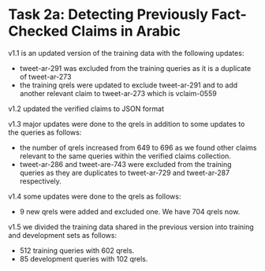 # Task 2a: Detecting Previously Fact-Checked Claims in Arabic
v1.1 is an updated version of the training data with the following updates:
* tweet-ar-291 was excluded from the training queries as it is a duplicate of tweet-ar-273
* the training qrels were updated to exclude tweet-ar-291 and to add another relevant claim to tweet-ar-273 which is vclaim-0559

v1.2 updated the verified claims to JSON format

v1.3 major updates were done to the qrels in addition to some updates to the queries as follows:
* the number of qrels increased from 649 to 696 as we found other claims relevant to the same queries within the verified claims collection.
* tweet-ar-286 and tweet-are-743 were excluded from the training queries as they are duplicates to tweet-ar-729 and tweet-ar-287 respectively.

v1.4 some updates were done to the qrels as follows:
* 9 new qrels were added and excluded one. We have 704 qrels now.

v1.5 we divided the training data shared in the previous version into training and development sets as follows:
* 512 training queries with 602 qrels.
* 85 development queries with 102 qrels.